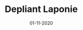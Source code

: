 ---
layout: project
title: 'Depliant Laponie'
caption: Organisation d'un séminaire corporate (LAP)
description: >
  
date: '01-11-2020'
image: 
  path: /assets/img/works/cover-print-depliant-laponie-hp.jpg
  srcset: 
    1920w: /assets/img/works/cover-print-depliant-laponie-hp.jpg
    960w:  /assets/img/works/cover-print-depliant-laponie-hp@0,5x.jpg
    480w:  /assets/img/works/cover-print-depliant-laponie-hp.jpg

sitemap: false

---